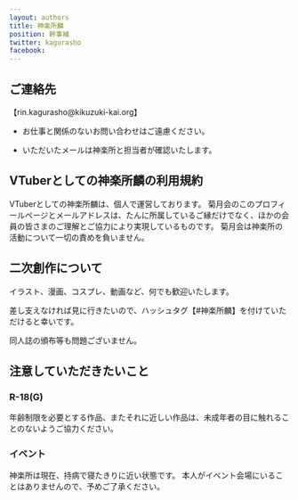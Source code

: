 ```yaml
---
layout: authors
title: 神楽所麟
position: 幹事補
twitter: kagurasho
facebook:
---
```

## ご連絡先

【rin.kagurasho@kikuzuki<span class="obfuscate">-</span>kai.org】

- お仕事と関係のないお問い合わせはご遠慮ください。

- いただいたメールは神楽所と担当者が確認いたします。

## VTuberとしての神楽所麟の利用規約

VTuberとしての神楽所麟は、個人で運営しております。
菊月会のこのプロフィールページとメールアドレスは、たんに所属しているご縁だけでなく、ほかの会員の皆さまのご理解とご協力により実現しているものです。
菊月会は神楽所の活動について一切の責めを負いません。

## 二次創作について

イラスト、漫画、コスプレ、動画など、何でも歓迎いたします。

差し支えなければ見に行きたいので、ハッシュタグ【#神楽所麟】を付けていただけると幸いです。

同人誌の頒布等も問題ございません。

## 注意していただきたいこと

### R-18(G)

年齢制限を必要とする作品、またそれに近しい作品は、未成年者の目に触れることのないようご協力ください。

### イベント

神楽所は現在、持病で寝たきりに近い状態です。
本人がイベント会場にいることはありませんので、予めご了承ください。
